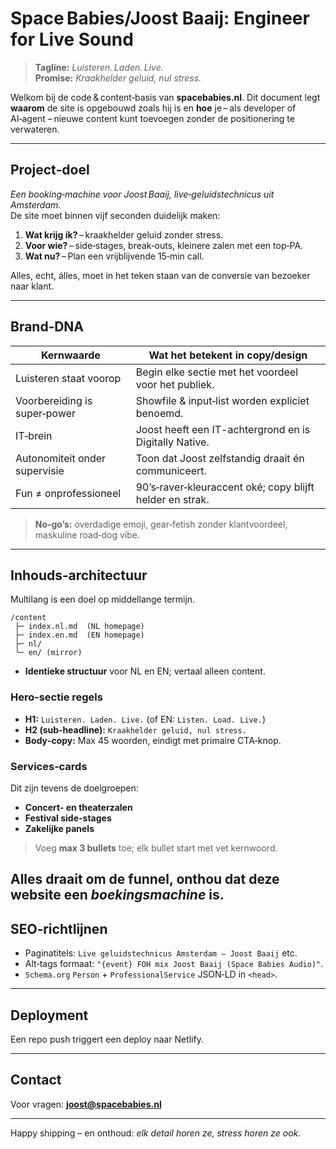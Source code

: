 # Space Babies/Joost Baaij: Engineer for Live Sound

> **Tagline:** *Luisteren. Laden. Live.*  
> **Promise:** *Kraakhelder geluid, nul stress.*

Welkom bij de code & content‑basis van **spacebabies.nl**. Dit document legt **waarom** de site is opgebouwd zoals hij is en **hoe** je – als developer of AI‑agent – nieuwe content kunt toevoegen zonder de positionering te verwateren.

---

## Project‑doel

*Een booking‑machine voor Joost Baaij, live‑geluidstechnicus uit Amsterdam.*  
De site moet binnen vijf seconden duidelijk maken:

1. **Wat krijg ik?** – kraakhelder geluid zonder stress.  
2. **Voor wie?** – side‑stages, break‑outs, kleinere zalen met een top‑PA.  
3. **Wat nu?** – Plan een vrijblijvende 15‑min call.

Alles, echt, álles, moet in het teken staan van de conversie van bezoeker naar klant.

---

## Brand‑DNA

| Kernwaarde                | Wat het betekent in copy/design                         |
|---------------------------|----------------------------------------------------------|
| Luisteren staat voorop    | Begin elke sectie met het voordeel voor het publiek.     |
| Voorbereiding is super‑power | Showfile & input‑list worden expliciet benoemd.         |
| IT‑brein                  | Joost heeft een IT-achtergrond en is Digitally Native.    |
| Autonomiteit onder supervisie | Toon dat Joost zelfstandig draait én communiceert.    |
| Fun ≠ onprofessioneel     | 90’s‑raver‑kleuraccent oké; copy blijft helder en strak. |

> **No‑go’s:** overdadige emoji, gear‑fetish zonder klantvoordeel, maskuline road‑dog vibe.

---

## Inhouds‑architectuur

Multilang is een doel op middellange termijn.

```
/content
 ├─ index.nl.md  (NL homepage)
 ├─ index.en.md  (EN homepage)
 ├─ nl/
 └─ en/ (mirror)
```

* **Identieke structuur** voor NL en EN; vertaal alleen content.

### Hero‑sectie regels
* **H1:** `Luisteren. Laden. Live.` (of EN: `Listen. Load. Live.`)
* **H2 (sub‑headline):** `Kraakhelder geluid, nul stress.`
* **Body‑copy:** Max 45 woorden, eindigt met primaire CTA‑knop.

### Services‑cards
Dit zijn tevens de doelgroepen:

* **Concert- en theaterzalen**
* **Festival side-stages**
* **Zakelijke panels**

> Voeg **max 3 bullets** toe; elk bullet start met vet kernwoord.

Alles draait om de funnel, onthou dat deze website een _boekingsmachine_ is.
---

## SEO‑richtlijnen

* Paginatitels: `Live geluidstechnicus Amsterdam – Joost Baaij` etc.  
* Alt‑tags formaat: `"{event} FOH mix Joost Baaij (Space Babies Audio)"`.  
* `Schema.org` `Person` + `ProfessionalService` JSON‑LD in `<head>`.

---

## Deployment

Een repo push triggert een deploy naar Netlify.

---

## Contact

Voor vragen: **joost@spacebabies.nl**  

---

Happy shipping – en onthoud: *elk detail horen ze, stress horen ze ook.*

